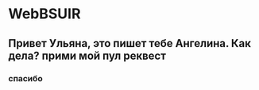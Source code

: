 # WebBSUIR

## Привет Ульяна, это пишет тебе Ангелина. Как дела? прими мой пул реквест
###  спасибо
